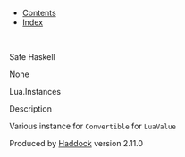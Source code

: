 -   [Contents](index.html)
-   [Index](doc-index.html)

 

Safe Haskell

None

Lua.Instances

Description

Various instance for `Convertible` for `LuaValue`

Produced by [Haddock](http://www.haskell.org/haddock/) version 2.11.0
